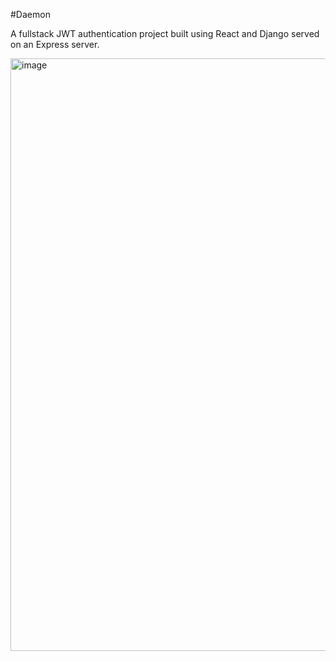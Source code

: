 #Daemon

A fullstack JWT authentication project built using React and Django served on an Express server.


<img width="948" alt="image" src="https://github.com/SignorRomar/Daemon/assets/65063106/2d94b331-4f1f-43a3-aafe-9e81804adf6e">
